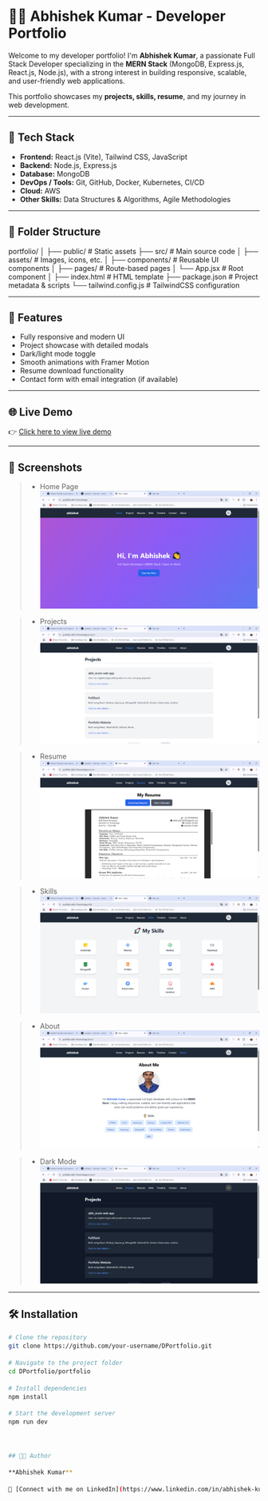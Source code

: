 # 🧑‍💻 Abhishek Kumar - Developer Portfolio

Welcome to my developer portfolio! I'm **Abhishek Kumar**, a passionate Full Stack Developer specializing in the **MERN Stack** (MongoDB, Express.js, React.js, Node.js), with a strong interest in building responsive, scalable, and user-friendly web applications.

This portfolio showcases my **projects, skills, resume**, and my journey in web development.

---

## 🚀 Tech Stack

- **Frontend:** React.js (Vite), Tailwind CSS, JavaScript
- **Backend:** Node.js, Express.js
- **Database:** MongoDB
- **DevOps / Tools:** Git, GitHub, Docker, Kubernetes, CI/CD
- **Cloud:** AWS
- **Other Skills:** Data Structures & Algorithms, Agile Methodologies

---

## 📂 Folder Structure

portfolio/ │ ├── public/ # Static assets ├── src/ # Main source code │ ├── assets/ # Images, icons, etc. │ ├── components/ # Reusable UI components │ ├── pages/ # Route-based pages │ └── App.jsx # Root component │ ├── index.html # HTML template ├── package.json # Project metadata & scripts └── tailwind.config.js # TailwindCSS configuration


---

## 📸 Features

- Fully responsive and modern UI
- Project showcase with detailed modals
- Dark/light mode toggle
- Smooth animations with Framer Motion
- Resume download functionality
- Contact form with email integration (if available)

---

## 🌐 Live Demo

👉 [Click here to view live demo](https://portfolio-abhi-19.vercel.app/)

---


## 📸 Screenshots

> - Home Page  
![Home Page](./public/screenshots/home.png)

> - Projects  
![Projects](./public/screenshots/pro.png)

> - Resume
![Resume](./public/screenshots/resum.png)

> - Skills  
![Skills](./public/screenshots/skills.png)

> - About  
![About](./public/screenshots/about.png)

> - Dark Mode  
![Dark](./public/screenshots/dark.png)

---


## 🛠️ Installation

```bash
# Clone the repository
git clone https://github.com/your-username/DPortfolio.git

# Navigate to the project folder
cd DPortfolio/portfolio

# Install dependencies
npm install

# Start the development server
npm run dev



## 🧑‍💼 Author

**Abhishek Kumar**

🔗 [Connect with me on LinkedIn](https://www.linkedin.com/in/abhishek-kumar193/)